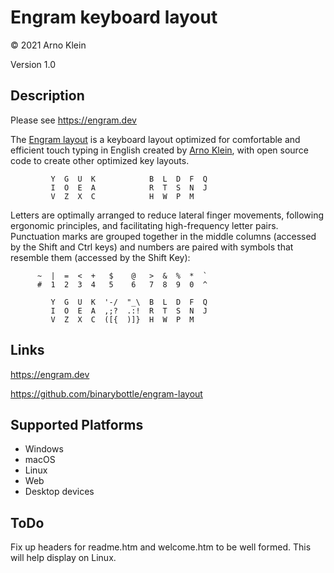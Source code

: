 Engram keyboard layout
======================

© 2021 Arno Klein

Version 1.0

Description
-----------

Please see https://engram.dev

The [Engram layout](https://github.com/binarybottle/engram-layout) is a keyboard layout optimized for comfortable and efficient touch typing in English created by [Arno Klein](https://binarybottle.com), with open source code to create other optimized key layouts.

             Y  G  U  K            B  L  D  F  Q 
             I  O  E  A            R  T  S  N  J
             V  Z  X  C            H  W  P  M

Letters are optimally arranged to reduce lateral finger movements, following ergonomic principles, and facilitating high-frequency letter pairs. Punctuation marks are grouped together in the middle columns (accessed by the Shift and Ctrl keys) and numbers are paired with symbols that resemble them (accessed by the Shift Key):

          ~  |  =  <  +   $    @   >  &  %  *  `
          #  1  2  3  4   5    6   7  8  9  0  ^

             Y  G  U  K  '-/  "_\  B  L  D  F  Q
             I  O  E  A  ,;?  .:!  R  T  S  N  J      
             V  Z  X  C  ([{  )]}  H  W  P  M             

Links
-----

https://engram.dev

https://github.com/binarybottle/engram-layout


Supported Platforms
-------------------
 * Windows
 * macOS
 * Linux
 * Web
 * Desktop devices

ToDo
----
Fix up headers for readme.htm and welcome.htm to be well formed. This will help display on Linux.